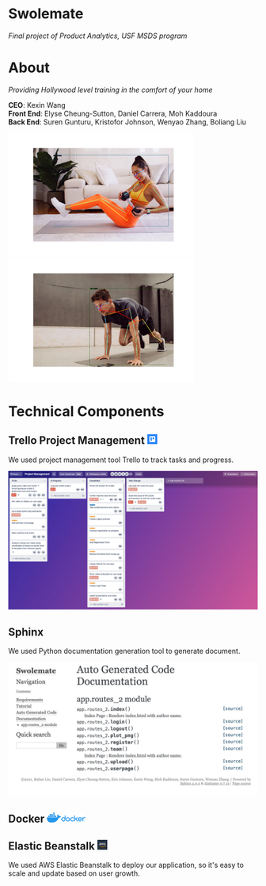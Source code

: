 # Swolemate
*Final project of Product Analytics, USF MSDS program*


# About

*Providing Hollywood level training in the comfort of your home*

**CEO**: Kexin Wang <br>
**Front End**:  Elyse Cheung-Sutton, Daniel Carrera, Moh Kaddoura <br>
**Back End**: Suren Gunturu, Kristofor Johnson, Wenyao Zhang, Boliang Liu

<img src = './readme/new_image_girl.png' height = 250>   <img src = './readme/new_image_boy.png' height = 250>


# Technical Components


## Trello Project Management <img src = './readme/trello2.jpeg' height = 20>

We used project management tool Trello to track tasks and progress.

<img src = './readme/trello.png'>

## Sphinx

We used Python documentation generation tool to generate document.

<img src = './readme/sphinx.png'>

## Docker   <img src = './readme/docker.png' height = 20>


## Elastic Beanstalk   <img src = './readme/aws.jpeg' height = 20>

We used AWS Elastic Beanstalk to deploy our application, so it's easy to scale and update based on user growth.
